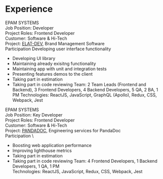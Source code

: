 # Experience

EPAM SYSTEMS \
Job Position: Developer \
Project Roles: Frontend Developer \
Customer: Software & Hi-Tech \
Project: [ELAT-DEV](https://brandgility.com/), Brand Management Software \
Participation
 Developing user interface functionality
 * Developing UI library
 * Maintaining already exisitng functionality
 * Maintaining app with unit and integration tests
 * Presenting features demos to the client
 * Taking part in estimation
 * Taking part in code reviewing
Team: 2 Team Leads (Frontend and Backend), 3 Frontend Developers, 4 Backend Developers, 5 QA, 2 BA, 1 PM
Technologies: ReactJS, JavaScript, GraphQL (Apollo), Redux, CSS, Webpack, Jest


EPAM SYSTEMS \
Job Position: Key Developer \
Project Roles: Frontend Developer \
Customer: Software & Hi-Tech \
Project: [PANDADOC](https://www.pandadoc.com/), Engineering services for PandaDoc \
Participation \
 * Boosting web application performance
 * Improving lighthouse metrics
 * Taking part in estimation
 * Taking part in code reviewing
Team: 4 Frontend Developers, 1 Backend Developers, 1 QA, 1 PM \
Technologies: ReactJS, JavaScript, Redux, CSS, Webpack, Jest
